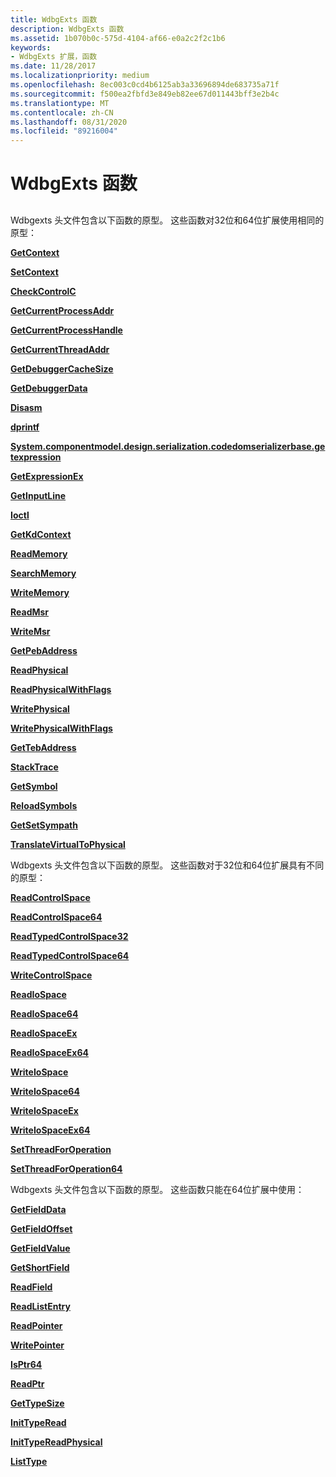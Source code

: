 ```yaml
---
title: WdbgExts 函数
description: WdbgExts 函数
ms.assetid: 1b070b0c-575d-4104-af66-e0a2c2f2c1b6
keywords:
- WdbgExts 扩展，函数
ms.date: 11/28/2017
ms.localizationpriority: medium
ms.openlocfilehash: 8ec003c0cd4b6125ab3a33696894de683735a71f
ms.sourcegitcommit: f500ea2fbfd3e849eb82ee67d011443bff3e2b4c
ms.translationtype: MT
ms.contentlocale: zh-CN
ms.lasthandoff: 08/31/2020
ms.locfileid: "89216004"
---
```

# <a name="wdbgexts-functions"></a>WdbgExts 函数


## <span id="ddk_wdbgexts_functions_dbwx"></span><span id="DDK_WDBGEXTS_FUNCTIONS_DBWX"></span>


Wdbgexts 头文件包含以下函数的原型。 这些函数对32位和64位扩展使用相同的原型：

[**GetContext**](/previous-versions/windows/hardware/previsioning-framework/ff545736(v=vs.85))

[**SetContext**](/previous-versions/windows/hardware/previsioning-framework/ff556644(v=vs.85))

[**CheckControlC**](/windows-hardware/drivers/ddi/wdbgexts/nc-wdbgexts-pwindbg_check_control_c)

[**GetCurrentProcessAddr**](/windows-hardware/drivers/ddi/wdbgexts/nf-wdbgexts-getcurrentprocessaddr)

[**GetCurrentProcessHandle**](/windows-hardware/drivers/ddi/dbgeng/nf-dbgeng-idebugsystemobjects-getcurrentprocesshandle)

[**GetCurrentThreadAddr**](/windows-hardware/drivers/ddi/wdbgexts/nf-wdbgexts-getcurrentthreadaddr)

[**GetDebuggerCacheSize**](/windows-hardware/drivers/ddi/wdbgexts/nf-wdbgexts-getdebuggercachesize)

[**GetDebuggerData**](/windows-hardware/drivers/ddi/wdbgexts/nf-wdbgexts-getdebuggerdata)

[**Disasm**](/windows-hardware/drivers/ddi/wdbgexts/nc-wdbgexts-pwindbg_disasm)

[**dprintf**](/windows-hardware/drivers/ddi/wdbgexts/nc-wdbgexts-pwindbg_output_routine)

[**System.componentmodel.design.serialization.codedomserializerbase.getexpression**](/windows-hardware/drivers/ddi/wdbgexts/nc-wdbgexts-pwindbg_get_expression)

[**GetExpressionEx**](/windows-hardware/drivers/ddi/wdbgexts/nf-wdbgexts-getexpressionex)

[**GetInputLine**](/windows-hardware/drivers/ddi/wdbgexts/nf-wdbgexts-getinputline)

[**Ioctl**](/windows-hardware/drivers/ddi/wdbgexts/nc-wdbgexts-pwindbg_ioctl_routine)

[**GetKdContext**](/windows-hardware/drivers/ddi/wdbgexts/nf-wdbgexts-getkdcontext)

[**ReadMemory**](/previous-versions/windows/hardware/previsioning-framework/ff554287(v=vs.85))

[**SearchMemory**](/windows-hardware/drivers/ddi/wdbgexts/nf-wdbgexts-searchmemory)

[**WriteMemory**](/previous-versions/windows/hardware/previsioning-framework/ff561420(v=vs.85))

[**ReadMsr**](/windows-hardware/drivers/ddi/wdbgexts/nf-wdbgexts-readmsr)

[**WriteMsr**](/windows-hardware/drivers/ddi/wdbgexts/nf-wdbgexts-writemsr)

[**GetPebAddress**](/windows-hardware/drivers/ddi/wdbgexts/nf-wdbgexts-getpebaddress)

[**ReadPhysical**](/windows-hardware/drivers/ddi/wdbgexts/nf-wdbgexts-readphysical)

[**ReadPhysicalWithFlags**](/windows-hardware/drivers/ddi/wdbgexts/nf-wdbgexts-readphysicalwithflags)

[**WritePhysical**](/windows-hardware/drivers/ddi/wdbgexts/nf-wdbgexts-writephysical)

[**WritePhysicalWithFlags**](/windows-hardware/drivers/ddi/wdbgexts/nf-wdbgexts-writephysicalwithflags)

[**GetTebAddress**](/windows-hardware/drivers/ddi/wdbgexts/nf-wdbgexts-gettebaddress)

[**StackTrace**](/windows-hardware/drivers/ddi/wdbgexts/nc-wdbgexts-pwindbg_stacktrace_routine)

[**GetSymbol**](/windows-hardware/drivers/ddi/wdbgexts/nc-wdbgexts-pwindbg_get_symbol)

[**ReloadSymbols**](/windows-hardware/drivers/ddi/wdbgexts/nf-wdbgexts-reloadsymbols)

[**GetSetSympath**](/windows-hardware/drivers/ddi/wdbgexts/nf-wdbgexts-getsetsympath)

[**TranslateVirtualToPhysical**](/windows-hardware/drivers/ddi/wdbgexts/nf-wdbgexts-translatevirtualtophysical)

Wdbgexts 头文件包含以下函数的原型。 这些函数对于32位和64位扩展具有不同的原型：

[**ReadControlSpace**](/windows-hardware/drivers/ddi/wdbgexts/nf-wdbgexts-readcontrolspace)

[**ReadControlSpace64**](/windows-hardware/drivers/ddi/wdbgexts/nf-wdbgexts-readcontrolspace64)

[**ReadTypedControlSpace32**](/previous-versions/ff554339(v=vs.85))

[**ReadTypedControlSpace64**](/previous-versions/ff554341(v=vs.85))

[**WriteControlSpace**](/windows-hardware/drivers/ddi/wdbgexts/nf-wdbgexts-writecontrolspace)

[**ReadIoSpace**](/windows-hardware/drivers/ddi/wdbgexts/nf-wdbgexts-readiospace)

[**ReadIoSpace64**](/windows-hardware/drivers/ddi/wdbgexts/nf-wdbgexts-readiospace64)

[**ReadIoSpaceEx**](/windows-hardware/drivers/ddi/wdbgexts/nf-wdbgexts-readiospaceex)

[**ReadIoSpaceEx64**](/windows-hardware/drivers/ddi/wdbgexts/nf-wdbgexts-readiospaceex64)

[**WriteIoSpace**](/windows-hardware/drivers/ddi/wdbgexts/nf-wdbgexts-writeiospace)

[**WriteIoSpace64**](/windows-hardware/drivers/ddi/wdbgexts/nf-wdbgexts-writeiospace64)

[**WriteIoSpaceEx**](/windows-hardware/drivers/ddi/wdbgexts/nf-wdbgexts-writeiospaceex)

[**WriteIoSpaceEx64**](/windows-hardware/drivers/ddi/wdbgexts/nf-wdbgexts-writeiospaceex64)

[**SetThreadForOperation**](/windows-hardware/drivers/ddi/wdbgexts/nf-wdbgexts-setthreadforoperation)

[**SetThreadForOperation64**](/windows-hardware/drivers/ddi/wdbgexts/nf-wdbgexts-setthreadforoperation64)

Wdbgexts 头文件包含以下函数的原型。 这些函数只能在64位扩展中使用：

[**GetFieldData**](/windows-hardware/drivers/ddi/wdbgexts/nf-wdbgexts-getfielddata)

[**GetFieldOffset**](/windows-hardware/drivers/ddi/dbgeng/nf-dbgeng-idebugsymbols-getfieldoffset)

[**GetFieldValue**](/windows-hardware/drivers/ddi/wdbgexts/nf-wdbgexts-getfieldvalue)

[**GetShortField**](/windows-hardware/drivers/ddi/wdbgexts/nf-wdbgexts-getshortfield)

[**ReadField**](/previous-versions/ff553539(v=vs.85))

[**ReadListEntry**](/windows-hardware/drivers/ddi/wdbgexts/nf-wdbgexts-readlistentry)

[**ReadPointer**](/windows-hardware/drivers/ddi/wdbgexts/nf-wdbgexts-readpointer)

[**WritePointer**](/windows-hardware/drivers/ddi/wdbgexts/nf-wdbgexts-writepointer)

[**IsPtr64**](/windows-hardware/drivers/ddi/wdbgexts/nf-wdbgexts-isptr64)

[**ReadPtr**](/windows-hardware/drivers/ddi/wdbgexts/nf-wdbgexts-readptr)

[**GetTypeSize**](/windows-hardware/drivers/ddi/wdbgexts/nf-wdbgexts-gettypesize)

[**InitTypeRead**](/previous-versions/ff550953(v=vs.85))

[**InitTypeReadPhysical**](/previous-versions/ff550957(v=vs.85))

[**ListType**](/windows-hardware/drivers/ddi/wdbgexts/nf-wdbgexts-listtype)

 

